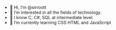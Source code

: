 - 👋 Hi, I’m @sirroott
- 👀 I’m interested in all the fields of technology.
- 🧠 I know C, C#, SQL at intermediate level.
- 🌱 I’m currently learning CSS HTML and JavaScript

<!---
sirroott/sirroott is a ✨ special ✨ repository because its `README.md` (this file) appears on your GitHub profile.
You can click the Preview link to take a look at your changes.
--->
